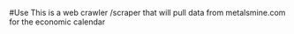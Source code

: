 #Use 
This is a web crawler /scraper that will pull data from metalsmine.com for the economic calendar
